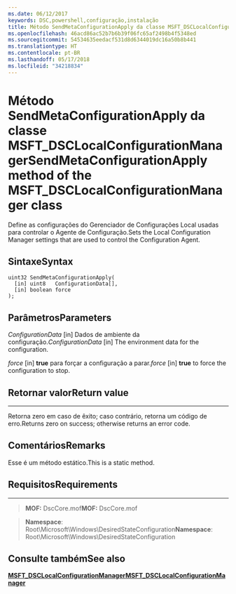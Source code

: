 ```yaml
---
ms.date: 06/12/2017
keywords: DSC,powershell,configuração,instalação
title: Método SendMetaConfigurationApply da classe MSFT_DSCLocalConfigurationManager
ms.openlocfilehash: 46acd86ac52b7b6b39f06fc65af2498b4f5348ed
ms.sourcegitcommit: 54534635eedacf531d8d6344019dc16a50b8b441
ms.translationtype: HT
ms.contentlocale: pt-BR
ms.lasthandoff: 05/17/2018
ms.locfileid: "34218834"
---
```

# <a name="sendmetaconfigurationapply-method-of-the-msftdsclocalconfigurationmanager-class"></a><span data-ttu-id="45510-103">Método SendMetaConfigurationApply da classe MSFT_DSCLocalConfigurationManager</span><span class="sxs-lookup"><span data-stu-id="45510-103">SendMetaConfigurationApply method of the MSFT_DSCLocalConfigurationManager class</span></span>

<span data-ttu-id="45510-104">Define as configurações do Gerenciador de Configurações Local usadas para controlar o Agente de Configuração.</span><span class="sxs-lookup"><span data-stu-id="45510-104">Sets the Local Configuration Manager settings that are used to control the Configuration Agent.</span></span>

<a name="syntax"></a><span data-ttu-id="45510-105">Sintaxe</span><span class="sxs-lookup"><span data-stu-id="45510-105">Syntax</span></span>
------

```mof
uint32 SendMetaConfigurationApply(
  [in] uint8   ConfigurationData[],
  [in] boolean force
);
```

<a name="parameters"></a><span data-ttu-id="45510-106">Parâmetros</span><span class="sxs-lookup"><span data-stu-id="45510-106">Parameters</span></span>
----------

<span data-ttu-id="45510-107">*ConfigurationData* \[in\] Dados de ambiente da configuração.</span><span class="sxs-lookup"><span data-stu-id="45510-107">*ConfigurationData* \[in\] The environment data for the configuration.</span></span>

<span data-ttu-id="45510-108">*force* \[in\] **true** para forçar a configuração a parar.</span><span class="sxs-lookup"><span data-stu-id="45510-108">*force* \[in\] **true** to force the configuration to stop.</span></span>

## <a name="return-value"></a><span data-ttu-id="45510-109">Retornar valor</span><span class="sxs-lookup"><span data-stu-id="45510-109">Return value</span></span>
------------

<span data-ttu-id="45510-110">Retorna zero em caso de êxito; caso contrário, retorna um código de erro.</span><span class="sxs-lookup"><span data-stu-id="45510-110">Returns zero on success; otherwise returns an error code.</span></span>

## <a name="remarks"></a><span data-ttu-id="45510-111">Comentários</span><span class="sxs-lookup"><span data-stu-id="45510-111">Remarks</span></span>

<span data-ttu-id="45510-112">Esse é um método estático.</span><span class="sxs-lookup"><span data-stu-id="45510-112">This is a static method.</span></span>

## <a name="requirements"></a><span data-ttu-id="45510-113">Requisitos</span><span class="sxs-lookup"><span data-stu-id="45510-113">Requirements</span></span>
------------
><span data-ttu-id="45510-114">**MOF:** DscCore.mof</span><span class="sxs-lookup"><span data-stu-id="45510-114">**MOF:** DscCore.mof</span></span>

><span data-ttu-id="45510-115">**Namespace**: Root\Microsoft\Windows\DesiredStateConfiguration</span><span class="sxs-lookup"><span data-stu-id="45510-115">**Namespace**: Root\Microsoft\Windows\DesiredStateConfiguration</span></span>


## <a name="see-also"></a><span data-ttu-id="45510-116">Consulte também</span><span class="sxs-lookup"><span data-stu-id="45510-116">See also</span></span>


[<span data-ttu-id="45510-117">**MSFT_DSCLocalConfigurationManager**</span><span class="sxs-lookup"><span data-stu-id="45510-117">**MSFT_DSCLocalConfigurationManager**</span></span>](msft-dsclocalconfigurationmanager.md)